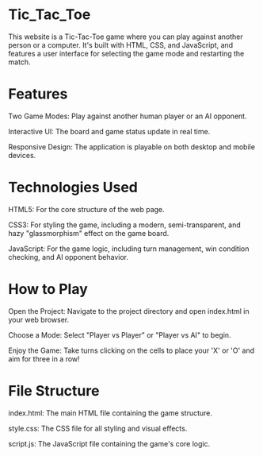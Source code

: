 # Tic_Tac_Toe
This website is a Tic-Tac-Toe game where you can play against another person or a computer. It's built with HTML, CSS, and JavaScript, and features a user interface for selecting the game mode and restarting the match.

# Features
Two Game Modes: Play against another human player or an AI opponent.

Interactive UI: The board and game status update in real time.

Responsive Design: The application is playable on both desktop and mobile devices.

# Technologies Used
HTML5: For the core structure of the web page.

CSS3: For styling the game, including a modern, semi-transparent, and hazy "glassmorphism" effect on the game board.

JavaScript: For the game logic, including turn management, win condition checking, and AI opponent behavior.

# How to Play
Open the Project: Navigate to the project directory and open index.html in your web browser.

Choose a Mode: Select "Player vs Player" or "Player vs AI" to begin.

Enjoy the Game: Take turns clicking on the cells to place your 'X' or 'O' and aim for three in a row!

# File Structure
index.html: The main HTML file containing the game structure.

style.css: The CSS file for all styling and visual effects.

script.js: The JavaScript file containing the game's core logic.


